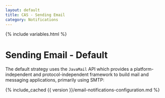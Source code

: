 ```yaml
---
layout: default
title: CAS - Sending Email
category: Notifications
---
```


{% include variables.html %}

# Sending Email - Default

The default strategy uses the `JavaMail` API which provides a platform-independent and 
protocol-independent framework to build mail and messaging applications, primarily using SMTP:

{% include_cached {{ version }}/email-notifications-configuration.md %}
 
